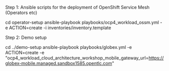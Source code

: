 
Step 1: Ansible scripts for the deployment of OpenShift Service Mesh (Operators etc)

cd operator-setup
ansible-playbook playbooks/ocp4_workload_ossm.yml  -e ACTION=create -i inventories/inventory.template

Step 2: Demo setup

cd ../demo-setup
ansible-playbook playbooks/globex.yml -e ACTION=create -e "ocp4_workload_cloud_architecture_workshop_mobile_gateway_url=https://globex-mobile.managed.sandbox1585.opentlc.com"
